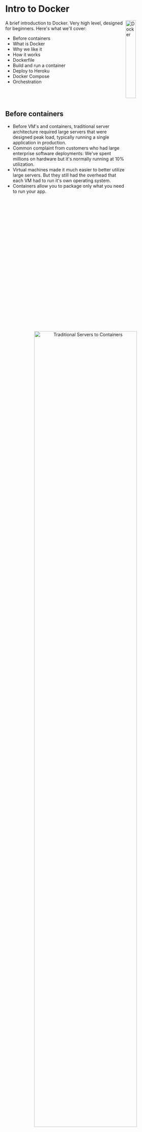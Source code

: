 # Intro to Docker

<img src="./images/docker.png" align="right"
     title="Docker" width="25%" height="25%"/>

A brief introduction to Docker.  Very high level, designed for beginners.  Here's what we'll cover:
- Before containers
- What is Docker
- Why we like it
- How it works
- Dockerfile
- Build and run a container
- Deploy to Heroku
- Docker Compose
- Orchestration
<br/><br/>
<br/><br/>

## Before containers

- Before VM's and containers, traditional server architecture required large servers that were designed peak load, typically running a single application in production.  
- Common complaint from customers who had large enterprise software deployments:
We've spent millions on hardware but it's normally running at 10% utilization.
- Virtual machines made it much easier to better utilize large servers.  But they still had the overhead that each VM had to run it's own operating system.
- Containers allow you to package only what you need to run your app. 
<br/><br/>


<p  align="center">
    <img src="./images/traditional-2-containers.png" alt="Traditional Servers to Containers"
       width="80%" height="80%"/>
</p>
<br/><br/>

## What is Docker
<img src="./images/docker.png" align="right"
     title="Docker" width="25%" height="25%">

- A tool that makes it easy to create, deploy, and run containers.  
- Bundles an application with all of it’s dependencies into a single self contained package.
- Always runs the same way in any environment.
<br/><br/><br/><br/>

## Why we like it
- Build and test the same way on your laptop as in the cloud.
- Super fast to start/stop containers.
- Efficient use of resources.
- Portable, easy to move across cloud vendors.
- Easy to connect containers together so that you can abstract dependencies to other services.
- Well suited for cloud, microservices and continuous delivery.
<br/><br/><br/><br/>



## How it works
<img src="./images/how-it-works.png" align="right"
     title="Docker" width="50%" height="50%"/>
Use the Docker Engine to build docker images.  Images can be stored in Docker Registries.  Use the Docker Engine pull images and run them as Docker Containers.
- **Docker Image**\
  application package
- **Docker Container**\
  running application instance
- **Docker Engine**\
  build images and run containers
- **Docker Registry**\
  stores your images
<br/><br/><br/><br/>

## Dockerfile
The Dockerfile contains the spec for building the image.  
<p align="center">
<img src="./images/Dockerfile.png" 
     title="Docker" width="90%" height="90%"/>
</p>

<br/><br/>
## Build and run a container
Follow the steps below to use Docker to build and run a basic REST API service written in golang.

1. clone the repo https://github.com/jimareed/restapi (and cd into the directory)

2. build the docker image
```
docker build --tag restapi-image .
```

3. run the container
```
docker run --name restapi -p 8080:8080 -d restapi-image
```

4. list the containers to verify the container is running (should see an entry with the image restapi-image and name restapi)
```
docker ps
```

5. test the service, list the fruit
```
curl localhost:8080/api/fruit 
```

returns:
```
[{"id":"0","type":"apple"},{"id":"1","type":"orange"},{"id":"2","type":"pear"}]
```
6. add a fruit
```
curl --header "Content-Type: application/json" \
  --request POST \
  --data '{"type":"banana"}' \
  http://localhost:8080/api/fruit
curl localhost:8080/api/fruit 
```
returns:
```
[{"id":"0","type":"apple"},{"id":"1","type":"orange"},{"id":"2","type":"pear"},{"id":"3","type":"banana"}]
```

7. cleanup the container and image
```
docker stop restapi
docker rm restapi
docker rmi restapi-image
```

<br/><br/>
## Deploy to Heroku
Now that we've build our first Docker container, it is easy to deploy it anywhere.  Here are steps to deploy it to Heroku.

1. Install Heroku CLI: https://devcenter.heroku.com/articles/heroku-cli

2. Pull image from docker hub
```
docker pull jimareed/restapi
```

3. Login to heroku registry
```
heroku container:login
```

4. Create a heroku app (must be unique across Heroku)
```
heroku create --app jimareed-restapi
```

5. Tag image to be deployed to heroku
```
docker tag jimareed/restapi registry.heroku.com/jimareed-restapi/web
```

6. Push container to heroku
```
docker push registry.heroku.com/jimareed-restapi/web
```

7. Create a new release
```
heroku container:release web --app jimareed-restapi
```

8.  Test the app:  https://jimareed-restapi.herokuapp.com/api/fruit

9. Cleanup
```
heroku destroy --app jimareed-restapi
```
<br/><br/>

## Docker Compose
Makes it easy to build and deploy multi-container applications.  Here's an example from https://github.com/dockersamples/example-voting-app

<p align="center">
<img src="./images/docker-compose.png" 
     title="Docker" width="50%" height="50%"/>
</p>
<br/><br/>


## Orchestration
<img src="./images/kubernetes.png" align="right"
     title="Kubernetes" width="15%" height="15%"/>
<img src="./images/docker-swarm.png" align="right"
     title="Docker Swarm" width="15%" height="15%"/>

- Container management systems.
- Effectively organizes a group of containers across a set of servers.
- Makes sure containers stay up, simplifies their management in production.



